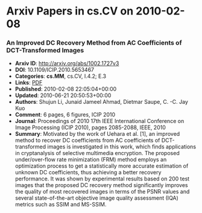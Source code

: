 # Arxiv Papers in cs.CV on 2010-02-08
### An Improved DC Recovery Method from AC Coefficients of DCT-Transformed Images
- **Arxiv ID**: http://arxiv.org/abs/1002.1727v3
- **DOI**: 10.1109/ICIP.2010.5653467
- **Categories**: **cs.MM**, cs.CV, I.4.2; E.3
- **Links**: [PDF](http://arxiv.org/pdf/1002.1727v3)
- **Published**: 2010-02-08 22:05:04+00:00
- **Updated**: 2010-06-21 20:50:53+00:00
- **Authors**: Shujun Li, Junaid Jameel Ahmad, Dietmar Saupe, C. -C. Jay Kuo
- **Comment**: 6 pages, 6 figures, ICIP 2010
- **Journal**: Proceedings of 2010 17th IEEE International Conference on Image
  Processing (ICIP 2010), pages 2085-2088, IEEE, 2010
- **Summary**: Motivated by the work of Uehara et al. [1], an improved method to recover DC coefficients from AC coefficients of DCT-transformed images is investigated in this work, which finds applications in cryptanalysis of selective multimedia encryption. The proposed under/over-flow rate minimization (FRM) method employs an optimization process to get a statistically more accurate estimation of unknown DC coefficients, thus achieving a better recovery performance. It was shown by experimental results based on 200 test images that the proposed DC recovery method significantly improves the quality of most recovered images in terms of the PSNR values and several state-of-the-art objective image quality assessment (IQA) metrics such as SSIM and MS-SSIM.



